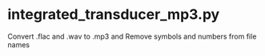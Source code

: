 # integrated_transducer_mp3.py
 Convert .flac and .wav to .mp3 and Remove symbols and numbers from file names
